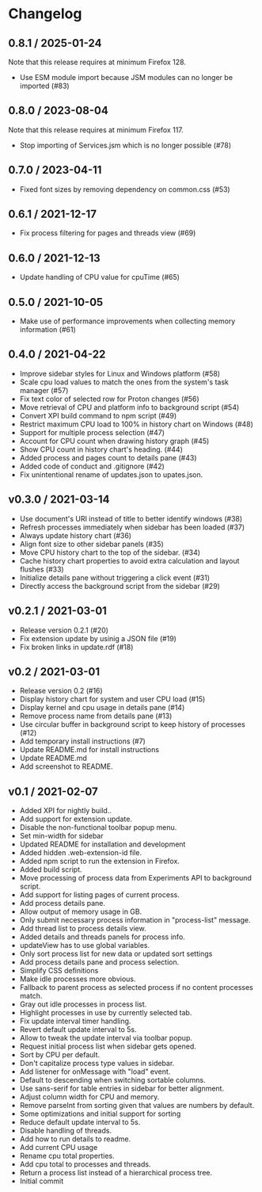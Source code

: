 # Changelog

## 0.8.1 / 2025-01-24

Note that this release requires at minimum Firefox 128.

* Use ESM module import because JSM modules can no longer be imported (#83)

## 0.8.0 / 2023-08-04

Note that this release requires at minimum Firefox 117.

* Stop importing of Services.jsm which is no longer possible (#78)

## 0.7.0 / 2023-04-11

* Fixed font sizes by removing dependency on common.css (#53)

## 0.6.1 / 2021-12-17

* Fix process filtering for pages and threads view (#69)

## 0.6.0 / 2021-12-13

* Update handling of CPU value for cpuTime (#65)

## 0.5.0 / 2021-10-05

* Make use of performance improvements when collecting memory information (#61)

## 0.4.0 / 2021-04-22

* Improve sidebar styles for Linux and Windows platform (#58)
* Scale cpu load values to match the ones from the system's task manager (#57)
* Fix text color of selected row for Proton changes (#56)
* Move retrieval of CPU and platform info to background script (#54)
* Convert XPI build command to npm script (#49)
* Restrict maximum CPU load to 100% in history chart on Windows (#48)
* Support for multiple process selection (#47)
* Account for CPU count when drawing history graph (#45)
* Show CPU count in history chart's heading. (#44)
* Added process and pages count to details pane (#43)
* Added code of conduct and .gitignore (#42)
* Fix unintentional rename of updates.json to upates.json.

## v0.3.0 / 2021-03-14

* Use document's URI instead of title to better identify windows (#38)
* Refresh processes immediately when sidebar has been loaded (#37)
* Always update history chart (#36)
* Align font size to other sidebar panels (#35)
* Move CPU history chart to the top of the sidebar. (#34)
* Cache history chart properties to avoid extra calculation and layout flushes (#33)
* Initialize details pane without triggering a click event (#31)
* Directly access the background script from the sidebar (#29)

## v0.2.1 / 2021-03-01

* Release version 0.2.1 (#20)
* Fix extension update by usinig a JSON file (#19)
* Fix broken links in update.rdf (#18)

## v0.2 / 2021-03-01

* Release version 0.2 (#16)
* Display history chart for system and user CPU load (#15)
* Display kernel and cpu usage in details pane (#14)
* Remove process name from details pane (#13)
* Use circular buffer in background script to keep history of processes (#12)
* Add temporary install instructions (#7)
* Update README.md for install instructions
* Update README.md
* Add screenshot to README.

## v0.1 / 2021-02-07

* Added XPI for nightly build..
* Add support for extension update.
* Disable the non-functional toolbar popup menu.
* Set min-width for sidebar
* Updated README for installation and development
* Added hidden .web-extension-id file.
* Added npm script to run the extension in Firefox.
* Added build script.
* Move processing of process data from Experiments API to background script.
* Add support for listing pages of current process.
* Add process details pane.
* Allow output of memory usage in GB.
* Only submit necessary process information in "process-list" message.
* Add thread list to process details view.
* Added details and threads panels for process info.
* updateView has to use global variables.
* Only sort process list for new data or updated sort settings
* Add process details pane and process selection.
* Simplify CSS definitions
* Make idle processes more obvious.
* Fallback to parent process as selected process if no content processes match.
* Gray out idle processes in process list.
* Highlight processes in use by currently selected tab.
* Fix update interval timer handling.
* Revert default update interval to 5s.
* Allow to tweak the update interval via toolbar popup.
* Request initial process list when sidebar gets opened.
* Sort by CPU per default.
* Don't capitalize process type values in sidebar.
* Add listener for onMessage with "load" event.
* Default to descending when switching sortable columns.
* Use sans-serif for table entries in sidebar for better alignment.
* Adjust column width for CPU and memory.
* Remove parseInt from sorting given that values are numbers by default.
* Some optimizations and initial support for sorting
* Reduce default update interval to 5s.
* Disable handling of threads.
* Add how to run details to readme.
* Add current CPU usage
* Rename cpu total properties.
* Add cpu total to processes and threads.
* Return a process list instead of a hierarchical process tree.
* Initial commit
